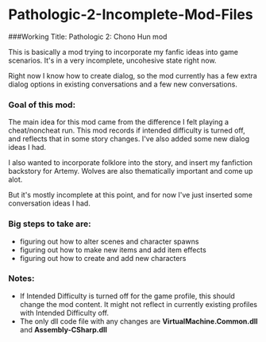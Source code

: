# Pathologic-2-Incomplete-Mod-Files

###Working Title: Pathologic 2: Chono Hun mod

This is basically a mod trying to incorporate my fanfic ideas into game scenarios. It's in a very incomplete, uncohesive state right now. 

Right now I know how to create dialog, so the mod currently has a few extra dialog options in existing conversations and a few new conversations. 

### Goal of this mod:
The main idea for this mod came from the difference I felt playing a cheat/noncheat run. This mod records if intended difficulty is turned off, and reflects that in some story changes. I've also added some new dialog ideas I had.

I also wanted to incorporate folklore into the story, and insert my fanfiction backstory for Artemy. Wolves are also thematically important and come up alot.

But it's mostly incomplete at this point, and for now I've just inserted some conversation ideas I had.

### Big steps to take are:
* figuring out how to alter scenes and character spawns
* figuring out how to make new items and add item effects
* figuring out how to create and add new characters

### Notes:
* If Intended Difficulty is turned off for the game profile, this should change the mod content. It might not reflect in currently existing profiles with Intended Difficulty off.
* The only dll code file with any changes are **VirtualMachine.Common.dll** and **Assembly-CSharp.dll**
